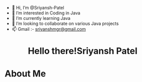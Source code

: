 - 👋 Hi, I’m @Sriyansh-Patel
- 👀 I’m interested in Coding in Java 
- 🌱 I’m currently learning Java
- 💞️ I’m looking to collaborate on various Java projects
- 📫 Gmail :- sriyanshmgr@gmail.com

<!---
Sriyansh-Patel/Sriyansh-Patel is a ✨ special ✨ repository because its `README.md` (this file) appears on your GitHub profile.
You can click the Preview link to take a look at your changes.
--->
<h1 align="center">Hello there!<a ></a href="#about">Sriyansh Patel</a> </h1>

# <div id="about"> About Me </div>

